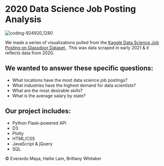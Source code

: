 # 2020 Data Science Job Posting Analysis 

![coding-924920_1280](https://user-images.githubusercontent.com/76985209/122139838-b65f0580-cdfe-11eb-997f-b33097a47d0c.jpg)

We made a series of visualizations pulled from the [Kaggle Data Science Job Posting on Glassdoor Dataset ](https://www.kaggle.com/rashikrahmanpritom/data-science-job-posting-on-glassdoor/code). This was data scraped in early 2021 & it reflects data from 2020. 

## We wanted to answer these specific questions:
  * What locations have the most data science job postings?
  * What industries have the highest demand for data scientists?
  * What are the most desirable skills?
  * What is the average salary by state?
  
## Our project includes:
  * Python Flask–powered API
  * D3
  * Plotly
  * HTML/CSS 
  * JavaScript & jQuery 
  * SQL 

© Everardo Maya, Hallie Lam, Brittany Whitaker
